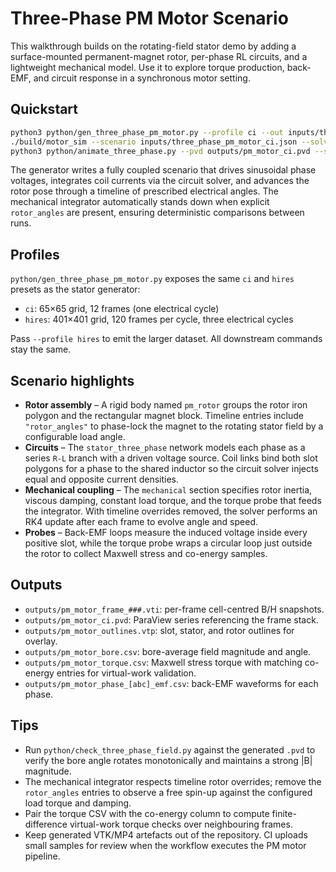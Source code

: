 # Three-Phase PM Motor Scenario

This walkthrough builds on the rotating-field stator demo by adding a
surface-mounted permanent-magnet rotor, per-phase RL circuits, and a lightweight
mechanical model. Use it to explore torque production, back-EMF, and circuit
response in a synchronous motor setting.

## Quickstart

```bash
python3 python/gen_three_phase_pm_motor.py --profile ci --out inputs/three_phase_pm_motor_ci.json
./build/motor_sim --scenario inputs/three_phase_pm_motor_ci.json --solve --vtk-series outputs/pm_motor_ci.pvd --tol 5e-6 --max-iters 40000
python3 python/animate_three_phase.py --pvd outputs/pm_motor_ci.pvd --scenario inputs/three_phase_pm_motor_ci.json --save pm_motor_demo.mp4 --frame-png pm_motor_demo.png
```

The generator writes a fully coupled scenario that drives sinusoidal phase
voltages, integrates coil currents via the circuit solver, and advances the
rotor pose through a timeline of prescribed electrical angles. The mechanical
integrator automatically stands down when explicit `rotor_angles` are present,
ensuring deterministic comparisons between runs.

## Profiles

`python/gen_three_phase_pm_motor.py` exposes the same `ci` and `hires` presets as
the stator generator:

- `ci`: 65×65 grid, 12 frames (one electrical cycle)
- `hires`: 401×401 grid, 120 frames per cycle, three electrical cycles

Pass `--profile hires` to emit the larger dataset. All downstream commands stay
the same.

## Scenario highlights

- **Rotor assembly** – A rigid body named `pm_rotor` groups the rotor iron
  polygon and the rectangular magnet block. Timeline entries include
  `"rotor_angles"` to phase-lock the magnet to the rotating stator field by a
  configurable load angle.
- **Circuits** – The `stator_three_phase` network models each phase as a series
  `R-L` branch with a driven voltage source. Coil links bind both slot polygons
  for a phase to the shared inductor so the circuit solver injects equal and
  opposite current densities.
- **Mechanical coupling** – The `mechanical` section specifies rotor inertia,
  viscous damping, constant load torque, and the torque probe that feeds the
  integrator. With timeline overrides removed, the solver performs an RK4 update
  after each frame to evolve angle and speed.
- **Probes** – Back-EMF loops measure the induced voltage inside every positive
  slot, while the torque probe wraps a circular loop just outside the rotor to
  collect Maxwell stress and co-energy samples.

## Outputs

- `outputs/pm_motor_frame_###.vti`: per-frame cell-centred B/H snapshots.
- `outputs/pm_motor_ci.pvd`: ParaView series referencing the frame stack.
- `outputs/pm_motor_outlines.vtp`: slot, stator, and rotor outlines for overlay.
- `outputs/pm_motor_bore.csv`: bore-average field magnitude and angle.
- `outputs/pm_motor_torque.csv`: Maxwell stress torque with matching co-energy
  entries for virtual-work validation.
- `outputs/pm_motor_phase_[abc]_emf.csv`: back-EMF waveforms for each phase.

## Tips

- Run `python/check_three_phase_field.py` against the generated `.pvd` to verify
  the bore angle rotates monotonically and maintains a strong |B| magnitude.
- The mechanical integrator respects timeline rotor overrides; remove the
  `rotor_angles` entries to observe a free spin-up against the configured load
  torque and damping.
- Pair the torque CSV with the co-energy column to compute finite-difference
  virtual-work torque checks over neighbouring frames.
- Keep generated VTK/MP4 artefacts out of the repository. CI uploads small
  samples for review when the workflow executes the PM motor pipeline.
